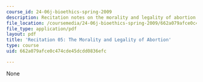 ```yaml
---
course_id: 24-06j-bioethics-spring-2009
description: Recitation notes on the morality and legality of abortion.
file_location: /coursemedia/24-06j-bioethics-spring-2009/662a079afce0c474cde45dcdd0836efc_MIT24_06Js09_rec05.pdf
file_type: application/pdf
layout: pdf
title: 'Recitation 05: The Morality and Legality of Abortion'
type: course
uid: 662a079afce0c474cde45dcdd0836efc

---
```

None